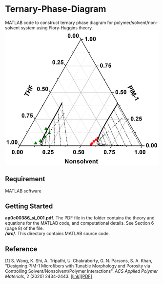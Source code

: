 # Ternary-Phase-Diagram
MATLAB code to construct ternary phase diagram for polymer/solvent/non-solvent system using Flory-Huggins theory.<br/>
![Ternary phase diagram for THF/PIM-1/DMF (left curve) and THF/PIM-1/Toluene (right curve)](https://github.com/KaihangShi/Ternary-Phase-Diagram/blob/main/TPD.png)

## Requirement
MATLAB software

## Getting Started
**ap0c00386_si_001.pdf**. The PDF file in the folder contains the theory and equations for the MATLAB code, and computational details. See Section 6 (page 8) of the file. <br/>
**/src/**. This directory contains MATLAB source code. <br/>

## Reference
[1] S. Wang, K. Shi, A. Tripathi, U. Chakraborty, G. N. Parsons, S. A. Khan, \"Designing PIM-1 Microfibers with Tunable Morphology and Porosity via Controlling Solvent/Nonsolvent/Polymer Interactions\". *ACS Applied Polymer Materials*, 2 (2020) 2434-2443. [[link]](https://pubs.acs.org/doi/abs/10.1021/acsapm.0c00386)[[PDF]](http://kaihangshi.github.io/assets/docs/paper/Wang_acsapm_2020.pdf)<br/>
